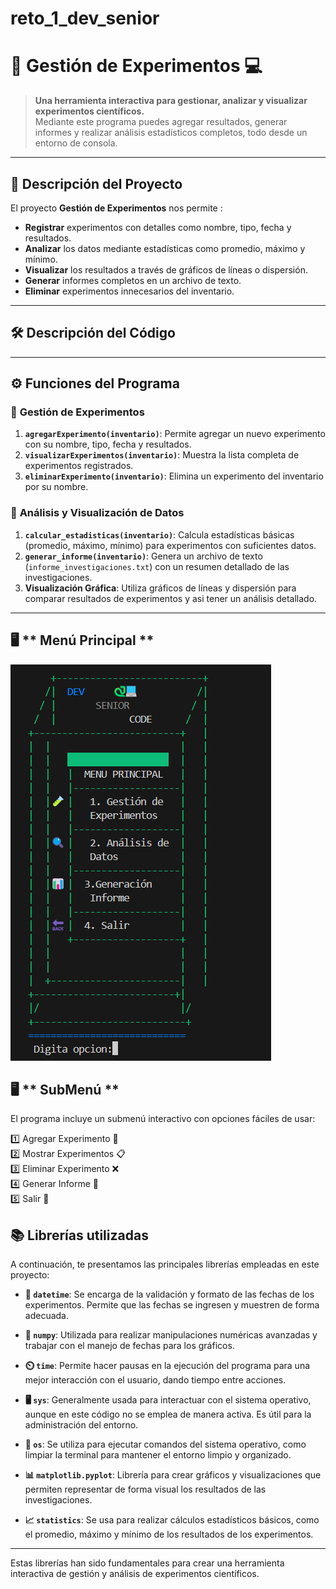 # reto_1_dev_senior
# 🧪 **Gestión de Experimentos 💻**

> **Una herramienta interactiva para gestionar, analizar y visualizar experimentos científicos.**  
Mediante este programa puedes agregar resultados, generar informes y realizar análisis estadísticos completos, todo desde un entorno de consola.

---

## 📝 **Descripción del Proyecto**
El proyecto **Gestión de Experimentos** nos permite : 
- **Registrar** experimentos con detalles como nombre, tipo, fecha y resultados.  
- **Analizar** los datos mediante estadísticas como promedio, máximo y mínimo.  
- **Visualizar** los resultados a través de gráficos de líneas o dispersión.  
- **Generar** informes completos en un archivo de texto.  
- **Eliminar** experimentos innecesarios del inventario.  

---

## 🛠️ **Descripción del Código**

---

## ⚙️ **Funciones del Programa**

### 🔹 **Gestión de Experimentos**
1. **`agregarExperimento(inventario)`**: Permite agregar un nuevo experimento con su nombre, tipo, fecha y resultados.  
2. **`visualizarExperimentos(inventario)`**: Muestra la lista completa de experimentos registrados.  
3. **`eliminarExperimento(inventario)`**: Elimina un experimento del inventario por su nombre.  

### 🔹 **Análisis y Visualización de Datos**
1. **`calcular_estadisticas(inventario)`**: Calcula estadísticas básicas (promedio, máximo, mínimo) para experimentos con suficientes datos.  
2. **`generar_informe(inventario)`**: Genera un archivo de texto (`informe_investigaciones.txt`) con un resumen detallado de las investigaciones.  
3. **Visualización Gráfica**: Utiliza gráficos de líneas y dispersión para comparar resultados de experimentos   y asi tener un análisis detallado.  

---
## 🖥️ **  Menú Principal **
![alt text](<Captura de pantalla 2024-11-27 111534.png>)

## 🖥️ **  SubMenú **

El programa incluye un submenú interactivo con opciones fáciles de usar:


1️⃣ Agregar Experimento 🧪  
2️⃣ Mostrar Experimentos 📋  
3️⃣ Eliminar Experimento ❌  
4️⃣ Generar Informe 📝  
5️⃣ Salir 🚪  
## 📚 Librerías utilizadas

A continuación, te presentamos las principales librerías empleadas en este proyecto:

- **📅 `datetime`**: Se encarga de la validación y formato de las fechas de los experimentos. Permite que las fechas se ingresen y muestren de forma adecuada.
  
- **🔢 `numpy`**: Utilizada para realizar manipulaciones numéricas avanzadas y trabajar con el manejo de fechas para los gráficos.

- **⏲️ `time`**: Permite hacer pausas en la ejecución del programa para una mejor interacción con el usuario, dando tiempo entre acciones.

- **🖥️ `sys`**: Generalmente usada para interactuar con el sistema operativo, aunque en este código no se emplea de manera activa. Es útil para la administración del entorno.

- **🧰 `os`**: Se utiliza para ejecutar comandos del sistema operativo, como limpiar la terminal para mantener el entorno limpio y organizado.

- **📊 `matplotlib.pyplot`**: Librería para crear gráficos y visualizaciones que permiten representar de forma visual los resultados de las investigaciones.

- **📈 `statistics`**: Se usa para realizar cálculos estadísticos básicos, como el promedio, máximo y mínimo de los resultados de los experimentos.

---

Estas librerías han sido fundamentales para crear una herramienta interactiva de gestión y análisis de experimentos científicos.


